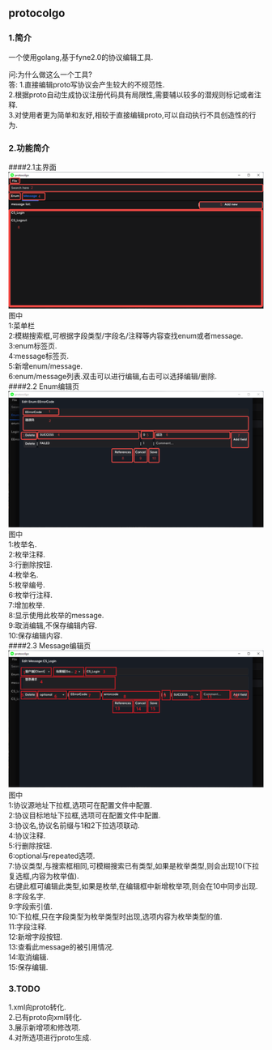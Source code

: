protocolgo
---------------------------------
### 1.简介
一个使用golang,基于fyne2.0的协议编辑工具.

问:为什么做这么一个工具?    
答: 1.直接编辑proto写协议会产生较大的不规范性.  
    2.根据proto自动生成协议注册代码具有局限性,需要辅以较多的潜规则标记或者注释.  
    3.对使用者更为简单和友好,相较于直接编辑proto,可以自动执行不具创造性的行为.  

### 2.功能简介
####2.1主界面
![主界面](./docs/main_page.png)
图中  
    1:菜单栏  
    2:模糊搜索框,可根据字段类型/字段名/注释等内容查找enum或者message.  
    3:enum标签页.  
    4:message标签页.  
    5:新增enum/message.  
    6:enum/message列表.双击可以进行编辑,右击可以选择编辑/删除.  
####2.2 Enum编辑页
![Enum编辑页](./docs/enum_page.png)
图中  
    1:枚举名.  
    2:枚举注释.  
    3:行删除按钮.  
    4:枚举名.  
    5:枚举编号.  
    6:枚举行注释.  
    7:增加枚举.  
    8:显示使用此枚举的message.  
    9:取消编辑,不保存编辑内容.  
    10:保存编辑内容.  
####2.3 Message编辑页
![Message编辑页](./docs/message_page.png)
图中  
    1:协议源地址下拉框,选项可在配置文件中配置.  
    2:协议目标地址下拉框,选项可在配置文件中配置.  
    3:协议名,协议名前缀与1和2下拉选项联动.  
    4:协议注释.  
    5:行删除按钮.  
    6:optional与repeated选项.  
    7:协议类型,与搜索框相同,可模糊搜索已有类型,如果是枚举类型,则会出现10(下拉复选框,内容为枚举值).  
      右键此框可编辑此类型,如果是枚举,在编辑框中新增枚举项,则会在10中同步出现.  
    8:字段名字.  
    9:字段索引值.  
    10:下拉框,只在字段类型为枚举类型时出现,选项内容为枚举类型的值.  
    11:字段注释.  
    12:新增字段按钮.  
    13:查看此message的被引用情况.  
    14:取消编辑.  
    15:保存编辑.  

### 3.TODO
1.xml向proto转化.  
2.已有proto向xml转化.  
3.展示新增项和修改项.  
4.对所选项进行proto生成.  